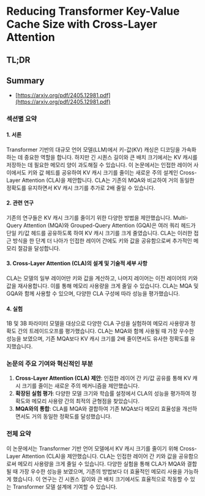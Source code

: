 # Reducing Transformer Key-Value Cache Size with Cross-Layer Attention
## TL;DR
## Summary
- [https://arxiv.org/pdf/2405.12981.pdf](https://arxiv.org/pdf/2405.12981.pdf)

### 섹션별 요약

#### 1. 서론
Transformer 기반의 대규모 언어 모델(LLM)에서 키-값(KV) 캐싱은 디코딩을 가속화하는 데 중요한 역할을 합니다. 하지만 긴 시퀀스 길이와 큰 배치 크기에서는 KV 캐시를 저장하는 데 필요한 메모리 양이 과도해질 수 있습니다. 이 논문에서는 인접한 레이어 사이에서도 키와 값 헤드를 공유하여 KV 캐시 크기를 줄이는 새로운 주의 설계인 Cross-Layer Attention (CLA)을 제안합니다. CLA는 기존의 MQA와 비교하여 거의 동일한 정확도를 유지하면서 KV 캐시 크기를 추가로 2배 줄일 수 있습니다.

#### 2. 관련 연구
기존의 연구들은 KV 캐시 크기를 줄이기 위한 다양한 방법을 제안했습니다. Multi-Query Attention (MQA)와 Grouped-Query Attention (GQA)은 여러 쿼리 헤드가 단일 키/값 헤드를 공유하도록 하여 KV 캐시 크기를 크게 줄였습니다. CLA는 이러한 접근 방식을 한 단계 더 나아가 인접한 레이어 간에도 키와 값을 공유함으로써 추가적인 메모리 절감을 달성합니다.

#### 3. Cross-Layer Attention (CLA)의 설계 및 기술적 세부 사항
CLA는 모델의 일부 레이어만 키와 값을 계산하고, 나머지 레이어는 이전 레이어의 키와 값을 재사용합니다. 이를 통해 메모리 사용량을 크게 줄일 수 있습니다. CLA는 MQA 및 GQA와 함께 사용할 수 있으며, 다양한 CLA 구성에 따라 성능을 평가했습니다.

#### 4. 실험
1B 및 3B 파라미터 모델을 대상으로 다양한 CLA 구성을 실험하여 메모리 사용량과 정확도 간의 트레이드오프를 평가했습니다. CLA는 MQA와 함께 사용될 때 가장 우수한 성능을 보였으며, 기존 MQA보다 KV 캐시 크기를 2배 줄이면서도 유사한 정확도를 유지했습니다.

### 논문의 주요 기여와 혁신적인 부분
1. **Cross-Layer Attention (CLA) 제안**: 인접한 레이어 간 키/값 공유를 통해 KV 캐시 크기를 줄이는 새로운 주의 메커니즘을 제안했습니다.
2. **확장된 실험 평가**: 다양한 모델 크기와 학습률 설정에서 CLA의 성능을 평가하여 정확도와 메모리 사용량 간의 최적의 균형점을 찾았습니다.
3. **MQA와의 통합**: CLA를 MQA와 결합하여 기존 MQA보다 메모리 효율성을 개선하면서도 거의 동일한 정확도를 달성했습니다.

### 전체 요약
이 논문에서는 Transformer 기반 언어 모델에서 KV 캐시 크기를 줄이기 위해 Cross-Layer Attention (CLA)을 제안했습니다. CLA는 인접한 레이어 간 키와 값을 공유함으로써 메모리 사용량을 크게 줄일 수 있습니다. 다양한 실험을 통해 CLA가 MQA와 결합될 때 가장 우수한 성능을 보였으며, 기존의 방법보다 더 효율적인 메모리 사용을 가능하게 했습니다. 이 연구는 긴 시퀀스 길이와 큰 배치 크기에서도 효율적으로 작동할 수 있는 Transformer 모델 설계에 기여할 수 있습니다.